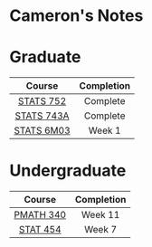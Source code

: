 # Cameron's Notes

# Graduate

|                      Course                       | Completion |
| :-----------------------------------------------: | :--------: |
|  [STATS 752](Graduate/STATS%20752/stats752.pdf)   |  Complete  |
| [STATS 743A](Graduate/STATS%20743A/stats743.pdf)  |  Complete  |
| [STATS 6M03](Graduate/STATS%206M03/stats6m03.pdf) |   Week 1   |

# Undergraduate

|                       Course                        | Completion |
| :-------------------------------------------------: | :--------: |
| [PMATH 340](Undergraduate/PMATH%20340/pmath340.pdf) |  Week 11   |
|  [STAT 454](Undergraduate/STAT%20454/stat454.pdf)   |   Week 7   |

